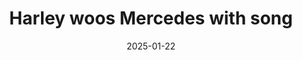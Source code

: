 ---
title: Harley woos Mercedes with song
promotion: AEW
show: Dynamite
date: 2025-01-22
tags:
  - harley
  - moné
  - renee
images:
  - src: /assets/aew-2025-01/2025.01.22.AEW.Dynamite.c.jpg
    alt: Harley woos Mercedes
---